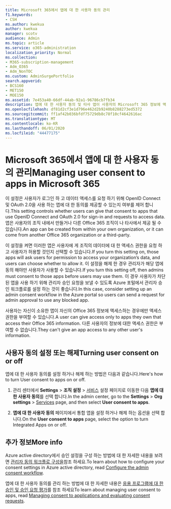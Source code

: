 ```yaml
---
title: Microsoft 365에서 앱에 대 한 사용자 동의 관리
f1.keywords:
- CSH
ms.author: kwekua
author: kwekua
manager: scotv
audience: Admin
ms.topic: article
ms.service: o365-administration
localization_priority: Normal
ms.collection:
- M365-subscription-management
- Adm_O365
- Adm_NonTOC
ms.custom: AdminSurgePortfolio
search.appverid:
- BCS160
- MET150
- MOE150
ms.assetid: 7e453a40-66df-44ab-92a1-96786cb7fb34
description: 앱에 대 한 사용자 동의 및 타사 앱이 사용자의 Microsoft 365 정보에 액세스할 수 있도록 설정 하는 방법에 대해 알아봅니다.
ms.openlocfilehash: df81d2cf3e1d796e462d2b9240b8288273ed5372
ms.sourcegitcommit: ff1af42b036bfdf75729db8c78f10cf4642616ac
ms.translationtype: MT
ms.contentlocale: ko-KR
ms.lasthandoff: 06/01/2020
ms.locfileid: "44477175"
---
```

# <a name="managing-user-consent-to-apps-in-microsoft-365"></a><span data-ttu-id="c978b-103">Microsoft 365에서 앱에 대 한 사용자 동의 관리</span><span class="sxs-lookup"><span data-stu-id="c978b-103">Managing user consent to apps in Microsoft 365</span></span>

<span data-ttu-id="c978b-104">이 설정은 사용자가 로그인 하 고 데이터 액세스를 요청 하기 위해 OpenID Connect 및 OAuth 2.0을 사용 하는 앱에 대 한 동의를 제공할 수 있는지 여부를 제어 합니다.</span><span class="sxs-lookup"><span data-stu-id="c978b-104">This setting controls whether users can give that consent to apps that use OpenID Connect and OAuth 2.0 for sign-in and requests to access data.</span></span> <span data-ttu-id="c978b-105">앱은 사용자의 조직 내에서 만들거나 다른 Office 365 조직이 나 타사에서 제공 될 수 있습니다.</span><span class="sxs-lookup"><span data-stu-id="c978b-105">An app can be created from within your own organization, or it can come from another Office 365 organization or a third-party.</span></span>

<span data-ttu-id="c978b-106">이 설정을 켜면 이러한 앱은 사용자에 게 조직의 데이터에 대 한 액세스 권한을 요청 하 고 사용자가 허용할 것인지 선택할 수 있습니다.</span><span class="sxs-lookup"><span data-stu-id="c978b-106">If you turn this setting on, those apps will ask users for permission to access your organization’s data, and users can choose whether to allow it.</span></span> <span data-ttu-id="c978b-107">이 설정을 해제 한 경우 관리자가 해당 앱에 동의 해야만 사용자가 사용할 수 있습니다.</span><span class="sxs-lookup"><span data-stu-id="c978b-107">If you turn this setting off, then admins must consent to those apps before users may use them.</span></span> <span data-ttu-id="c978b-108">이 경우 사용자가 차단 된 앱을 사용 하기 위해 관리자 승인 요청을 보낼 수 있도록 Azure 포털에서 관리자 승인 워크플로를 설정 하는 것이 좋습니다.</span><span class="sxs-lookup"><span data-stu-id="c978b-108">In this case, consider setting up an admin consent workflow in the Azure portal so users can send a request for admin approval to use any blocked app.</span></span>

<span data-ttu-id="c978b-109">사용자는 자신이 소유한 앱이 자신의 Office 365 정보에 액세스하는 경우에만 액세스 권한을 부여할 수 있습니다.</span><span class="sxs-lookup"><span data-stu-id="c978b-109">A user can give access only to apps they own that access their Office 365 information.</span></span> <span data-ttu-id="c978b-110">다른 사용자의 정보에 대한 액세스 권한은 부여할 수 없습니다.</span><span class="sxs-lookup"><span data-stu-id="c978b-110">They can't give an app access to any other user's information.</span></span>

## <a name="turning-user-consent-on-or-off"></a><span data-ttu-id="c978b-111">사용자 동의 설정 또는 해제</span><span class="sxs-lookup"><span data-stu-id="c978b-111">Turning user consent on or off</span></span>
<span data-ttu-id="c978b-112"><a name="__toc379982114"> </a></span><span class="sxs-lookup"><span data-stu-id="c978b-112"><a name="__toc379982114"> </a></span></span>

<span data-ttu-id="c978b-113">앱에 대 한 사용자 동의를 설정 하거나 해제 하는 방법은 다음과 같습니다.</span><span class="sxs-lookup"><span data-stu-id="c978b-113">Here's how to turn User consent to apps on or off.</span></span>

1. <span data-ttu-id="c978b-114">관리 센터에서 **Settings** \> **조직 설정**  >  [서비스](https://go.microsoft.com/fwlink/p/?linkid=2053743) 설정 페이지로 이동한 다음 **앱에 대 한 사용자 동의**를 선택 합니다.</span><span class="sxs-lookup"><span data-stu-id="c978b-114">In the admin center, go to the **Settings** \> **Org settings** > [Services](https://go.microsoft.com/fwlink/p/?linkid=2053743) page, and then select **User consent to apps**.</span></span>

2. <span data-ttu-id="c978b-115">**앱에 대 한 사용자 동의** 페이지에서 통합 앱을 설정 하거나 해제 하는 옵션을 선택 합니다.</span><span class="sxs-lookup"><span data-stu-id="c978b-115">On the **User consent to apps** page, select the option to turn Integrated Apps on or off.</span></span>

## <a name="more-info"></a><span data-ttu-id="c978b-116">추가 정보</span><span class="sxs-lookup"><span data-stu-id="c978b-116">More info</span></span>
<span data-ttu-id="c978b-117"><a name="__toc379982114"> </a></span><span class="sxs-lookup"><span data-stu-id="c978b-117"><a name="__toc379982114"> </a></span></span>

<span data-ttu-id="c978b-118">Azure active directory에서 승인 설정을 구성 하는 방법에 대 한 자세한 내용을 보려면 [관리자 동의 워크플로 구성을](https://docs.microsoft.com/azure/active-directory/manage-apps/configure-admin-consent-workflow)참조 하세요.</span><span class="sxs-lookup"><span data-stu-id="c978b-118">To learn about how to configure your consent settings in Azure active directory, read [Configure the admin consent workflow](https://docs.microsoft.com/azure/active-directory/manage-apps/configure-admin-consent-workflow).</span></span>

<span data-ttu-id="c978b-119">앱에 대 한 사용자 동의를 관리 하는 방법에 대 한 자세한 내용은 [응용 프로그램에 대 한 승인 및 승인 요청 평가](https://docs.microsoft.com/azure/active-directory/manage-apps/manage-consent-requests)를 참조 하세요</span><span class="sxs-lookup"><span data-stu-id="c978b-119">To learn about managing user consent to apps, read [Managing consent to applications and evaluating consent requests](https://docs.microsoft.com/azure/active-directory/manage-apps/manage-consent-requests).</span></span>